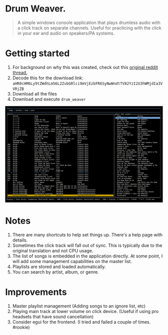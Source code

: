 # Drum Weaver.
> A simple windows console application that plays drumless audio with a click track on separate channels.
> Useful for practicing with the click in your ear and audio on speakers/PA systems.

# Getting started
1. For background on why this was created, check out this [original reddit thread.](https://www.reddit.com/r/edrums/comments/1162lyh/sharing_my_library_of_5000_drumless_songs_with/)
2. Decode this for the download link: ```aHR0cHM6Ly9tZWdhLm56L2ZvbGRlci9mVjEzbFR6SyNwWndtTV82YzI2U3hWMjdIa3VVRjZB```
3. Download all the files
4. Download and execute ```drum_weaver```

![Drum Weaver](assets/drum-weaver.png)
# Notes
1. There are many shortcuts to help set things up. There's a help page with details.
2. Sometimes the click track will fall out of sync. This is typically due to the original translation and not CPU usage.
3. The list of songs is embedded in the application directly. At some point, I will add some management capabilities on the master list.
4. Playlists are stored and loaded automatically.
5. You can search by artist, album, or genre.

# Improvements
1. Master playlist management (Adding songs to an ignore list, etc)
2. Playing main track at lower volume on click device. (Useful if using pro headsets that have sound cancellation)
3. Consider egui for the frontend. (I tried and failed a couple of times. #rookie)
